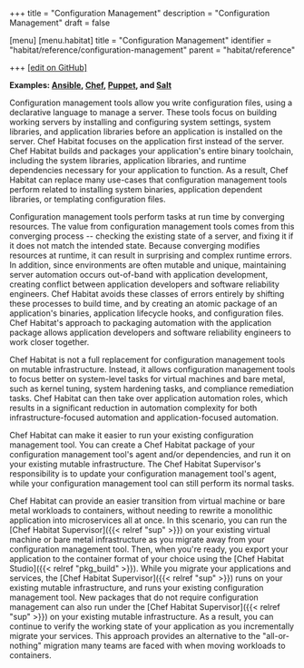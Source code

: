+++
title = "Configuration Management"
description = "Configuration Management"
draft = false

[menu]
  [menu.habitat]
    title = "Configuration Management"
    identifier = "habitat/reference/configuration-management"
    parent = "habitat/reference"

+++
[\[edit on GitHub\]](https://github.com/habitat-sh/habitat/blob/master/components/docs-chef-io/content/habitat/configuration_management.md)

**Examples: [Ansible](https://www.ansible.com/), [Chef](https://www.chef.io/chef/), [Puppet](https://puppet.com/), and [Salt](https://saltstack.com/)**

Configuration management tools allow you write configuration files, using a declarative language to manage a server. These tools focus on building working servers by installing and configuring system settings, system libraries, and application libraries before an application is installed on the server. Chef Habitat focuses on the application first instead of the server. Chef Habitat builds and packages your application's entire binary toolchain, including the system libraries, application libraries, and runtime dependencies necessary for your application to function. As a result, Chef Habitat can replace many use-cases that configuration management tools perform related to installing system binaries, application dependent libraries, or templating configuration files.

Configuration management tools perform tasks at run time by converging resources. The value from configuration management tools comes from this converging process -- checking the existing state of a server, and fixing it if it does not match the intended state. Because converging modifies resources at runtime, it can result in surprising and complex runtime errors. In addition, since environments are often mutable and unique, maintaining server automation occurs out-of-band with application development, creating conflict between application developers and software reliability engineers. Chef Habitat avoids these classes of errors entirely by shifting these processes to build time, and by creating an atomic package of an application's binaries, application lifecycle hooks, and configuration files. Chef Habitat's approach to packaging automation with the application package allows application developers and software reliability engineers to work closer together.

Chef Habitat is not a full replacement for configuration management tools on mutable infrastructure. Instead, it allows configuration management tools to focus better on system-level tasks for virtual machines and bare metal, such as kernel tuning, system hardening tasks, and compliance remediation tasks. Chef Habitat can then take over application automation roles, which results in a significant reduction in automation complexity for both infrastructure-focused automation and application-focused automation.

Chef Habitat can make it easier to run your existing configuration management tool. You can create a Chef Habitat package of your configuration management tool's agent and/or dependencies, and run it on your existing mutable infrastructure. The Chef Habitat Supervisor's responsibility is to update your configuration management tool's agent, while your configuration management tool can still perform its normal tasks.

Chef Habitat can provide an easier transition from virtual machine or bare metal workloads to containers, without needing to rewrite a monolithic application into microservices all at once. In this scenario, you can run the [Chef Habitat Supervisor]({{< relref "sup" >}}) on your existing virtual machine or bare metal infrastructure as you migrate away from your configuration management tool. Then, when you're ready, you export your application to the container format of your choice using the [Chef Habitat Studio]({{< relref "pkg_build" >}}). While you migrate your applications and services, the [Chef Habitat Supervisor]({{< relref "sup" >}}) runs on your existing mutable infrastructure, and runs your existing configuration management tool. New packages that do not require configuration management can also run under the [Chef Habitat Supervisor]({{< relref "sup" >}}) on your existing mutable infrastructure. As a result, you can continue to verify the working state of your application as you incrementally migrate your services. This approach provides an alternative to the "all-or-nothing" migration many teams are faced with when moving workloads to containers.
